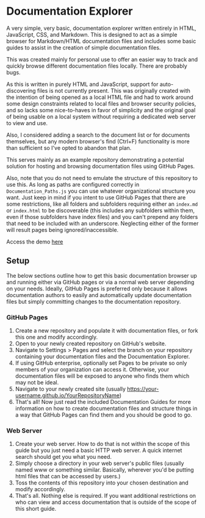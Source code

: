 # Documentation Explorer

A very simple, very basic, documentation explorer written entirely in HTML, JavaScript, CSS, and Markdown. This is designed to act as a simple browser for Markdown/HTML documentation files and includes some basic guides to assist in the creation of simple documentation files.

This was created mainly for personal use to offer an easier way to track and quickly browse different documentation files locally. There are probably bugs.

As this is written in purely HTML and JavaScript, support for auto-discovering files is not currently present. This was originally created with the intention of being opened as a local HTML file and had to work around some design constraints related to local files and browser security policies, and so lacks some nice-to-haves in favor of simplicity and the original goal of being usable on a local system without requiring a dedicated web server to view and use.

Also, I considered adding a search to the document list or for documents themselves, but any modern browser's find (Ctrl+F) functionality is more than sufficient so I've opted to abandon that plan.

This serves mainly as an example repository demonstrating a potential solution for hosting and browsing documentation files using GitHub Pages.

Also, note that you do not need to emulate the structure of this repository to use this. As long as paths are configured correctly in `Documentation_Paths.js` you can use whatever organizational structure you want. Just keep in mind if you intent to use GitHub Pages that there are some restrictions, like all folders and subfolders requiring either an `index.md` or `index.html` to be discoverable (this includes any subfolders within them, even if those subfolders have index files) and you can't prepend any folders that need to be included with an underscore. Neglecting either of the former will result pages being ignored/inaccessible.

Access the demo [here](https://skylar-paulson.github.io/Documentation-Explorer/?)

## Setup

The below sections outline how to get this basic documentation browser up and running either via GitHub pages or via a normal web server depending on your needs. Ideally, GitHub Pages is preferred only because it allows documentation authors to easily and automatically update documentation files but simply committing changes to the documentation repository.

### GitHub Pages

1. Create a new repository and populate it with documentation files, or fork this one and modify accordingly.
2. Open to your newly created repository on GitHub's website.
3. Navigate to Settings > Pages and select the branch on your repository containing your documentation files and the Documentation Explorer.
4. If using GitHub enterprise, optionally set Pages to be private so only members of your organization can access it. Otherwise, your documentation files will be exposed to anyone who finds them which may not be ideal.
5. Navigate to your newly created site (usually https://your-username.github.io/YourRepositoryName)
6. That's all! Now just read the included Documentation Guides for more information on how to create documentation files and structure things in a way that GitHub Pages can find them and you should be good to go.

### Web Server

1. Create your web server. How to do that is not within the scope of this guide but you just need a basic HTTP web server. A quick internet search should get you what you need.
2. Simply choose a directory in your web server's public files (usually named www or something similar. Basically, wherever you'd be putting html files that can be accessed by users.)
3. Toss the contents of this repository into your chosen destination and modify accordingly.
4. That's all. Nothing else is required. If you want additional restrictions on who can view and access documentation that is outside of the scope of this short guide.
